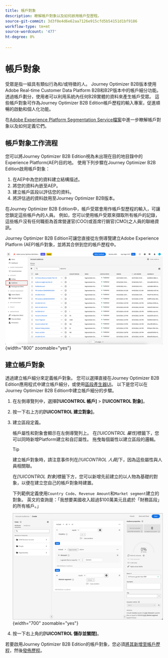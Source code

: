 ```yaml
---
title: 帳戶對象
description: 瞭解帳戶對象以及如何啟用帳戶型歷程。
source-git-commit: 3d3f0e4d6e62aa7126e915cfd5b54151d1bf9186
workflow-type: tm+mt
source-wordcount: '477'
ht-degree: 0%

---
```



# 帳戶對象

受眾是指一組具有類似行為和/或特徵的人。 Journey Optimizer B2B版本使用Adobe Real-time Customer Data Platform B2B和B2P版本中的帳戶細分功能。 透過帳戶劃分，使用者可以利用系統內任何B2B實體的資料來產生帳戶受眾。 這些帳戶對象可作為Journey Optimizer B2B Edition帳戶歷程的輸入專案，促進順暢的啟動和個人化功能。

在[Adobe Experience Platform Segmentation Service檔案](https://experienceleague.adobe.com/en/docs/experience-platform/segmentation/ui/account-audiences)中進一步瞭解帳戶對象以及如何定義它們。

## 帳戶對象工作流程

您可以將Journey Optimizer B2B Edition視為未出現在目的地目錄中的Experience Platform(AEP)目的地。 使用下列步驟在Journey Optimizer B2B Edition啟用帳戶對象：

1. 在AEP中為您的資料建立結構描述。
1. 將您的資料內嵌至AEP。
1. 建立帳戶區段以評估您的資料。
1. 將評估過的資料啟用至Journey Optimizer B2B版本。

在Journey Optimizer B2B Edition中，帳戶受眾會用作帳戶型歷程的輸入，可讓您鎖定這些帳戶內的人員。 例如，您可以使用帳戶受眾來擷取所有帳戶的記錄，這些帳戶沒有任何職銜為首席營運官(COO)或首席行銷官(CMO)之人員的聯絡資訊。

Journey Optimizer B2B Edition可讓您直接從左側導覽建立Adobe Experience Platform (AEP)帳戶對象，並將其合併到您的帳戶歷程中。

![存取帳戶對象](./assets/account-audiences-browse.png){width="800" zoomable="yes"}

## 建立帳戶對象

透過建立帳戶細分來定義帳戶對象。 您可以選擇直接在Journey Optimizer B2B Edition應用程式中建立帳戶細分，或使用[區段產生器UI](https://experienceleague.adobe.com/en/docs/experience-platform/segmentation/ui/segment-builder)。 以下是您可以在Journey Optimizer B2B Edition中建立帳戶細分的步驟。

1. 在左側導覽列中，選擇&#x200B;**[!UICONTROL 帳戶]** > **[!UICONTROL 對象]**。

1. 按一下右上方的&#x200B;**[!UICONTROL 建立對象]**。

1. 建立區段定義。

   帳戶屬性和對象會顯示在左側導覽列上。 在&#x200B;_[!UICONTROL 屬性]_&#x200B;標籤下，您可以同時新增Platform建立和自訂屬性。 拖曳每個屬性以建立區段的邏輯。

   >[!TIP]
   >
   >建立帳戶對象時，請注意事件列在&#x200B;_[!UICONTROL 人員]_&#x200B;下，因為這些屬性與人員相關聯。<br/>
   >
   >在&#x200B;_[!UICONTROL 對象]_&#x200B;標籤下方，您可以新增先前建立的以人物為基礎的對象，以便在建立您自己的帳戶對象時建置。

   下列範例定義使用`Country Code`、`Revenue Amount`和`Market segment`建立的對象。 英文的查詢是：「我想要美國收入超過$100萬美元且處於「財務區段」的所有帳戶。」

   ![帳戶對象區段產生器範例](./assets/audience-segment-builder-US-finance-1M.png){width="700" zoomable="yes"}

1. 按一下右上角的&#x200B;**[!UICONTROL 儲存並關閉]**。

若要啟用Journey Optimizer B2B Edition的帳戶對象，您必須[將其新增至帳戶歷程](../journeys/journey-overview.md#add-the-account-audience-for-your-journey)，然後[發佈歷程](../journeys/journey-overview.md)。
